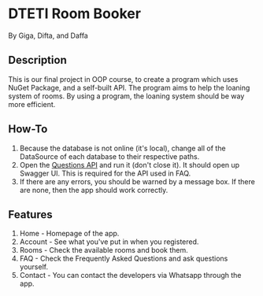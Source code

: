 # DTETI Room Booker
By Giga, Difta, and Daffa

## Description
This is our final project in OOP course, to create a program which uses NuGet Package, and a self-built API. The program aims to help the loaning system of rooms. By using a program, the loaning system should be way more efficient.

## How-To
1. Because the database is not online (it's local), change all of the DataSource of each database to their respective paths. 
2. Open the [Questions API](https://github.com/gigahidjrikaaa/QuestionsAPI) and run it (don't close it). It should open up Swagger UI. This is required for the API used in FAQ.
3. If there are any errors, you should be warned by a message box. If there are none, then the app should work correctly.

## Features
1. Home - Homepage of the app.
2. Account - See what you've put in when you registered.
3. Rooms - Check the available rooms and book them.
4. FAQ - Check the Frequently Asked Questions and ask questions yourself.
5. Contact - You can contact the developers via Whatsapp through the app.
